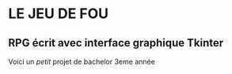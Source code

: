 # LE JEU DE FOU

## RPG écrit avec interface graphique Tkinter

Voici un *petit* projet de bachelor 3eme année

